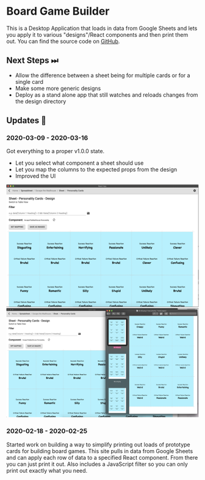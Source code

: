 # Board Game Builder

This is a Desktop Application that loads in data from Google Sheets and lets you apply it to various "designs"/React components and then print them out. You can find the source code on [GitHub](https://github.com/cajacko/board-game-builder).

## Next Steps ⏭

- Allow the difference between a sheet being for multiple cards or for a single card
- Make some more generic designs
- Deploy as a stand alone app that still watches and reloads changes from the design directory

## Updates 🔼

### 2020-03-09 - 2020-03-16

Got everything to a proper v1.0.0 state.

- Let you select what component a sheet should use
- Let you map the columns to the expected props from the design
- Improved the UI

![Board Game Builder 001](../assets/board-game-builder-001.png)
![Board Game Builder 002](../assets/board-game-builder-002.png)

### 2020-02-18 - 2020-02-25

Started work on building a way to simplify printing out loads of prototype cards for building board games. This site pulls in data from Google Sheets and can apply each row of data to a specified React component. From there you can just print it out. Also includes a JavaScript filter so you can only print out exactly what you need.
